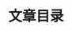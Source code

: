 # 文章目录

<!-- @include: ./js/list.md -->

<!-- @include: ./css/list.md -->

<!-- @include: ./ts/list.md -->

<!-- @include: ./nginx/list.md -->

<!-- @include: ./vite/list.md -->

<!-- @include: ./node/list.md -->

<!-- @include: ./pnpm/list.md -->
